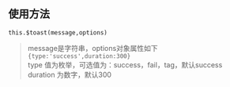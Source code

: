 ## 使用方法
>
``
this.$toast(message,options)
``
> message是字符串，options对象属性如下   
``
{type:'success',duration:300}    
``    
type 值为枚举，可选值为：success，fail，tag，默认success   
duration 为数字，默认300